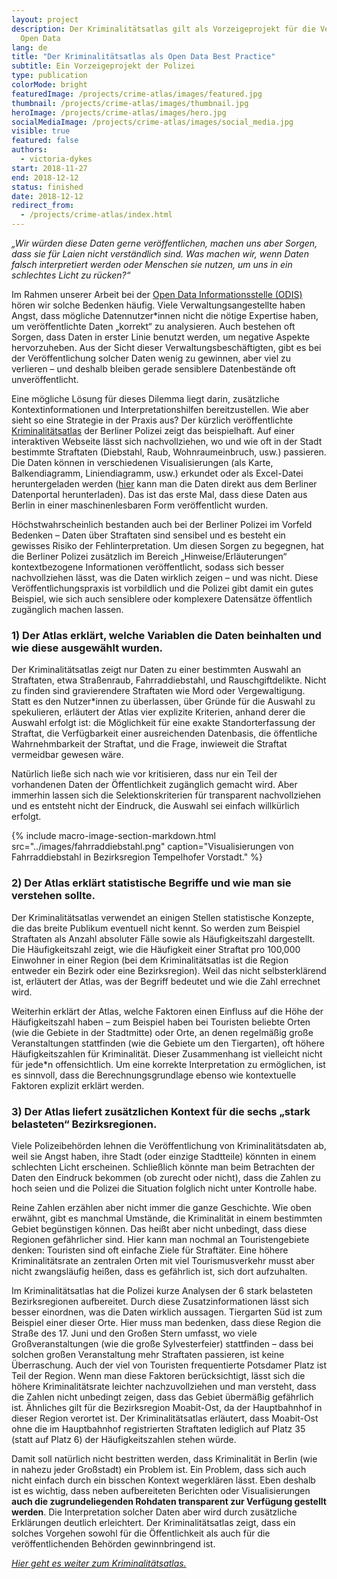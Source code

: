 ```yaml
---
layout: project
description: Der Kriminalitätsatlas gilt als Vorzeigeprojekt für die Veröffentlichung von
  Open Data
lang: de
title: "Der Kriminalitätsatlas als Open Data Best Practice"
subtitle: Ein Vorzeigeprojekt der Polizei
type: publication
colorMode: bright
featuredImage: /projects/crime-atlas/images/featured.jpg
thumbnail: /projects/crime-atlas/images/thumbnail.jpg
heroImage: /projects/crime-atlas/images/hero.jpg
socialMediaImage: /projects/crime-atlas/images/social_media.jpg
visible: true
featured: false
authors:
  - victoria-dykes
start: 2018-11-27
end: 2018-12-12
status: finished
date: 2018-12-12
redirect_from:
  - /projects/crime-atlas/index.html
---
```


_„Wir würden diese Daten gerne veröffentlichen, machen uns aber Sorgen, dass sie für Laien nicht verständlich sind. Was machen wir, wenn Daten falsch interpretiert werden oder Menschen sie nutzen, um uns in ein schlechtes Licht zu rücken?“_

Im Rahmen unserer Arbeit bei der [Open Data Informationsstelle (ODIS)](https://odis-berlin.de/) hören wir solche Bedenken häufig. Viele Verwaltungsangestellte haben Angst, dass mögliche Datennutzer\*innen nicht die nötige Expertise haben, um veröffentlichte Daten „korrekt“ zu analysieren. Auch bestehen oft Sorgen, dass Daten in erster Linie benutzt werden, um negative Aspekte hervorzuheben. Aus der Sicht dieser Verwaltungsbeschäftigten, gibt es bei der Veröffentlichung solcher Daten wenig zu gewinnen, aber viel zu verlieren – und deshalb bleiben gerade sensiblere Datenbestände oft unveröffentlicht.

Eine mögliche Lösung für dieses Dilemma liegt darin, zusätzliche Kontextinformationen und Interpretationshilfen bereitzustellen. Wie aber sieht so eine Strategie in der Praxis aus? Der kürzlich veröffentlichte [Kriminalitätsatlas](https://www.kriminalitaetsatlas.berlin.de/) der Berliner Polizei zeigt das beispielhaft. Auf einer interaktiven Webseite lässt sich nachvollziehen, wo und wie oft in der Stadt bestimmte Straftaten (Diebstahl, Raub, Wohnraumeinbruch, usw.) passieren. Die Daten können in verschiedenen Visualisierungen (als Karte, Balkendiagramm, Liniendiagramm, usw.) erkundet oder als Excel-Datei heruntergeladen werden ([hier](https://daten.berlin.de/datensaetze/kriminalit%C3%A4tsatlas-berlin) kann man die Daten direkt aus dem Berliner Datenportal herunterladen). Das ist das erste Mal, dass diese Daten aus Berlin in einer maschinenlesbaren Form veröffentlicht wurden.

Höchstwahrscheinlich bestanden auch bei der Berliner Polizei im Vorfeld Bedenken – Daten über Straftaten sind sensibel und es besteht ein gewisses Risiko der Fehlinterpretation. Um diesen Sorgen zu begegnen, hat die Berliner Polizei zusätzlich im Bereich „Hinweise/Erläuterungen“ kontextbezogene Informationen veröffentlicht, sodass sich besser nachvollziehen lässt, was die Daten wirklich zeigen – und was nicht. Diese Veröffentlichungspraxis ist vorbildlich und die Polizei gibt damit ein gutes Beispiel, wie sich auch sensiblere oder komplexere Datensätze öffentlich zugänglich machen lassen.

### 1) Der Atlas erklärt, welche Variablen die Daten beinhalten und wie diese ausgewählt wurden.

Der Kriminalitätsatlas zeigt nur Daten zu einer bestimmten Auswahl an Straftaten, etwa Straßenraub, Fahrraddiebstahl, und Rauschgiftdelikte. Nicht zu finden sind gravierendere Straftaten wie Mord oder Vergewaltigung. Statt es den Nutzer\*innen zu überlassen, über Gründe für die Auswahl zu spekulieren, erläutert der Atlas vier explizite Kriterien, anhand derer die Auswahl erfolgt ist: die Möglichkeit für eine exakte Standorterfassung der Straftat, die Verfügbarkeit einer ausreichenden Datenbasis, die öffentliche Wahrnehmbarkeit der Straftat, und die Frage, inwieweit die Straftat vermeidbar gewesen wäre.

Natürlich ließe sich nach wie vor kritisieren, dass nur ein Teil der vorhandenen Daten der Öffentlichkeit zugänglich gemacht wird. Aber immerhin lassen sich die Selektionskriterien für transparent nachvollziehen und es entsteht nicht der Eindruck, die Auswahl sei einfach willkürlich erfolgt.

{% include macro-image-section-markdown.html src="../images/fahrraddiebstahl.png" caption="Visualisierungen von Fahrraddiebstahl in Bezirksregion Tempelhofer Vorstadt." %}

### 2) Der Atlas erklärt statistische Begriffe und wie man sie verstehen sollte.

Der Kriminalitätsatlas verwendet an einigen Stellen statistische Konzepte, die das breite Publikum eventuell nicht kennt. So werden zum Beispiel Straftaten als Anzahl absoluter Fälle sowie als Häufigkeitszahl dargestellt. Die Häufigkeitszahl zeigt, wie die Häufigkeit einer Straftat pro 100,000 Einwohner in einer Region (bei dem Kriminalitätsatlas ist die Region entweder ein Bezirk oder eine Bezirksregion). Weil das nicht selbsterklärend ist, erläutert der Atlas, was der Begriff bedeutet und wie die Zahl errechnet wird.

Weiterhin erklärt der Atlas, welche Faktoren einen Einfluss auf die Höhe der Häufigkeitszahl haben – zum Beispiel haben bei Touristen beliebte Orten (wie die Gebiete in der Stadtmitte) oder Orte, an denen regelmäßig große Veranstaltungen stattfinden (wie die Gebiete um den Tiergarten), oft höhere Häufigkeitszahlen für Kriminalität. Dieser Zusammenhang ist vielleicht nicht für jede\*n offensichtlich. Um eine korrekte Interpretation zu ermöglichen, ist es sinnvoll, dass die Berechnungsgrundlage ebenso wie kontextuelle Faktoren explizit erklärt werden.

### 3) Der Atlas liefert zusätzlichen Kontext für die sechs „stark belasteten“ Bezirksregionen.

Viele Polizeibehörden lehnen die Veröffentlichung von Kriminalitätsdaten ab, weil sie Angst haben, ihre Stadt (oder einzige Stadtteile) könnten in einem schlechten Licht erscheinen. Schließlich könnte man beim Betrachten der Daten den Eindruck bekommen (ob zurecht oder nicht), dass die Zahlen zu hoch seien und die Polizei die Situation folglich nicht unter Kontrolle habe.

Reine Zahlen erzählen aber nicht immer die ganze Geschichte. Wie oben erwähnt, gibt es manchmal Umstände, die Kriminalität in einem bestimmten Gebiet begünstigen können. Das heißt aber nicht unbedingt, dass diese Regionen gefährlicher sind. Hier kann man nochmal an Touristengebiete denken: Touristen sind oft einfache Ziele für Straftäter. Eine höhere Kriminalitätsrate an zentralen Orten mit viel Tourismusverkehr musst aber nicht zwangsläufig heißen, dass es gefährlich ist, sich dort aufzuhalten.

Im Kriminalitätsatlas hat die Polizei kurze Analysen der 6 stark belasteten Bezirksregionen aufbereitet. Durch diese Zusatzinformationen lässt sich besser einordnen, was die Daten wirklich aussagen. Tiergarten Süd ist zum Beispiel einer dieser Orte. Hier muss man bedenken, dass diese Region die Straße des 17. Juni und den Großen Stern umfasst, wo viele Großveranstaltungen (wie die große Sylvesterfeier) stattfinden – dass bei solchen großen Veranstaltung mehr Straftaten passieren, ist keine Überraschung. Auch der viel von Touristen frequentierte Potsdamer Platz ist Teil der Region. Wenn man diese Faktoren berücksichtigt, lässt sich die höhere Kriminalitätsrate leichter nachzuvollziehen und man versteht, dass die Zahlen nicht unbedingt zeigen, dass das Gebiet übermäßig gefährlich ist. Ähnliches gilt für die Bezirksregion Moabit-Ost, da der Hauptbahnhof in dieser Region verortet ist. Der Kriminalitätsatlas erläutert, dass Moabit-Ost ohne die im Hauptbahnhof registrierten Straftaten lediglich auf Platz 35 (statt auf Platz 6) der Häufigkeitszahlen stehen würde.

Damit soll natürlich nicht bestritten werden, dass Kriminalität in Berlin (wie in nahezu jeder Großstadt) ein Problem ist. Ein Problem, dass sich auch nicht einfach durch ein bisschen Kontext wegerklären lässt. Eben deshalb ist es wichtig, dass neben aufbereiteten Berichten oder Visualisierungen **auch die zugrundeliegenden Rohdaten transparent zur Verfügung gestellt werden**. Die Interpretation solcher Daten aber wird durch zusätzliche Erklärungen deutlich erleichtert. Der Kriminalitätsatlas zeigt, dass ein solches Vorgehen sowohl für die Öffentlichkeit als auch für die veröffentlichenden Behörden gewinnbringend ist.

_[Hier geht es weiter zum Kriminalitätsatlas.](https://www.kriminalitaetsatlas.berlin.de/)_
